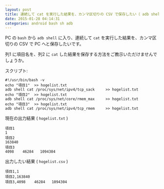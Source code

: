 ```yaml
---
layout: post
title: 連続して cat を実行した結果を、カンマ区切りの CSV で保存したい（ adb shell ）
date: 2015-01-28 04:14:31
categories: android bash sh adb
---
```

<!-- {% raw %} -->
<p>PC の <code>bash</code> から <code>adb shell</code> に入り、連続して <code>cat</code> を実行した結果を、カンマ区切りの CSV で PC へと保存したいです。</p>

<p>列1 に項目名を、列2 に <code>cat</code> した結果を保存する方法をご教示いただけませんでしょうか。</p>

<p>スクリプト:</p>

<pre><code>#!/usr/bin/bash -v              
echo "項目1"  &gt;&gt; hogelist.txt
adb shell cat /proc/sys/net/ipv4/tcp_sack     &gt;&gt; hogelist.txt
echo "項目2"  &gt;&gt; hogelist.txt
adb shell cat /proc/sys/net/core/rmem_max     &gt;&gt; hogelist.txt
echo "項目3"  &gt;&gt; hogelist.txt
adb shell cat /proc/sys/net/ipv4/tcp_rmem     &gt;&gt; hogelist.txt
</code></pre>

<p>現在の出力結果 ( <code>hogelist.txt</code> )</p>

<pre><code>項目1
1
項目2
163840
項目3
4098    46284   1094304
</code></pre>

<p>出力したい結果 ( <code>hogelist.csv</code> )</p>

<pre><code>項目1,1
項目2,163840
項目3,4098    46284   1094304
</code></pre>
<!-- {% endraw %} -->
